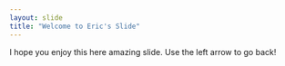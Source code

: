 ```yaml
---
layout: slide
title: "Welcome to Eric's Slide"
---
```

I hope you enjoy this here amazing slide.
Use the left arrow to go back!
